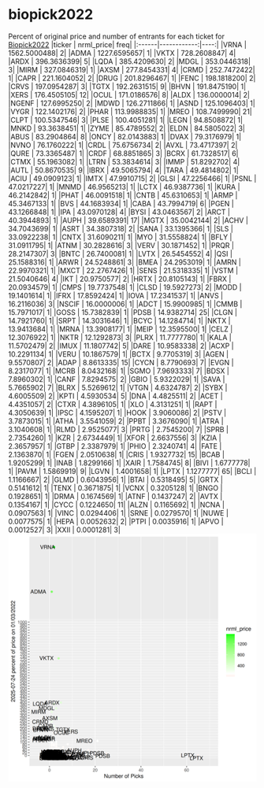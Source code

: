 # biopick2022
Percent of original price and number of entrants for each ticket for [Biopick2022](https://twitter.com/hashtag/Biopick2022)
|ticker |   nrml_price| freq|
|:------|------------:|----:|
|VRNA   | 1562.5000488|    2|
|ADMA   | 1227.6595657|    1|
|VKTX   |  728.2608847|    4|
|ARDX   |  396.3636399|    5|
|LQDA   |  385.4209630|    2|
|MDGL   |  353.0446318|    3|
|MIRM   |  327.0846319|    1|
|AXSM   |  277.8454331|    4|
|CRMD   |  252.7472422|    1|
|CAPR   |  221.1604052|    2|
|DRUG   |  201.8296467|    1|
|FENC   |  198.1818200|    2|
|CRVS   |  197.0954287|    3|
|TGTX   |  192.2631515|    9|
|BHVN   |  191.8475190|    1|
|XERS   |  176.4505105|   12|
|OCUL   |  171.0186576|    8|
|ALDX   |  136.0000014|    2|
|NGENF  |  127.6995250|    2|
|MDWD   |  126.2711866|    1|
|ASND   |  125.1096403|    1|
|VYGR   |  122.1402176|    2|
|PHAR   |  113.9988835|    1|
|MREO   |  108.7499990|   21|
|CLPT   |  100.5347546|    3|
|PLSE   |  100.4051281|    1|
|LEGN   |   94.8508872|    1|
|MNKD   |   93.3638451|    1|
|ZYME   |   85.4789552|    2|
|ELDN   |   84.5805022|    3|
|ABUS   |   83.2904864|    8|
|ONCY   |   82.0143883|    1|
|DVAX   |   79.3176979|    1|
|NVNO   |   76.1760222|    1|
|CRDL   |   75.6756734|    2|
|AVXL   |   73.4717397|    2|
|QURE   |   73.3365487|    1|
|CRDF   |   68.8851865|    3|
|BCRX   |   61.7328517|    6|
|CTMX   |   55.1963082|    1|
|LTRN   |   53.3834614|    3|
|IMMP   |   51.8292702|    4|
|AUTL   |   50.8670535|    9|
|IBRX   |   49.5065794|    4|
|TARA   |   49.4814802|    1|
|ACIU   |   49.0909123|    1|
|IMTX   |   47.9910715|    2|
|GLSI   |   47.2256466|    1|
|PSNL   |   47.0217227|    1|
|MNMD   |   46.9565213|    1|
|LCTX   |   46.9387736|    1|
|KURA   |   46.2142842|    1|
|PHAT   |   46.0091518|    1|
|CNTB   |   45.6310653|    1|
|ARMP   |   45.3467133|    1|
|BVS    |   44.1683934|    1|
|CABA   |   43.7994719|    6|
|PGEN   |   43.1266848|    1|
|IPA    |   43.0970128|    4|
|BYSI   |   43.0463567|    2|
|ARCT   |   40.3944893|    1|
|AUPH   |   39.6589391|   17|
|MGTX   |   35.0042144|    2|
|ACHV   |   34.7043699|    1|
|ASRT   |   34.3807318|    2|
|SANA   |   33.1395366|    1|
|SLS    |   33.0922238|    1|
|CNTX   |   31.6090211|    1|
|MYO    |   31.5558824|    1|
|BFLY   |   31.0911795|    1|
|ATNM   |   30.2828616|    3|
|VERV   |   30.1871452|    1|
|PRQR   |   28.2147307|    3|
|BNTC   |   26.7400081|    1|
|LVTX   |   26.5454552|    4|
|QSI    |   25.1588316|    1|
|ARWR   |   24.5248861|    3|
|BMEA   |   24.2953019|    1|
|AMRN   |   22.9970321|    1|
|MXCT   |   22.2767426|    1|
|SENS   |   21.5318335|    1|
|VSTM   |   21.5040646|    4|
|IKT    |   20.9750577|    2|
|HRTX   |   20.8105143|    1|
|FBRX   |   20.0934579|    1|
|CMPS   |   19.7737548|    1|
|CLSD   |   19.5927273|    2|
|MODD   |   19.1401614|    1|
|IFRX   |   17.8592424|    1|
|IOVA   |   17.2341537|    1|
|ANVS   |   16.2116036|    3|
|NSCIF  |   16.0000006|    1|
|ADCT   |   15.9900985|    1|
|CMMB   |   15.7971017|    1|
|GOSS   |   15.7382839|    1|
|PDSB   |   14.9382714|   25|
|CLGN   |   14.7921760|    1|
|SRPT   |   14.3031646|    1|
|BCYC   |   14.1284714|    1|
|NKTX   |   13.9413684|    1|
|MRNA   |   13.3908177|    1|
|MEIP   |   12.3595500|    1|
|CELZ   |   12.3076922|    1|
|NKTR   |   12.1292873|    3|
|PLRX   |   11.7777780|    1|
|KALA   |   11.5702479|    2|
|IMUX   |   11.1807742|    5|
|DARE   |   10.9583338|    2|
|ACXP   |   10.2291134|    1|
|VERU   |   10.1867579|    1|
|BCTX   |    9.7705319|    3|
|AGEN   |    9.5570807|    2|
|ADAP   |    8.8613335|   15|
|CYCN   |    8.7790693|    7|
|EVGN   |    8.2317077|    1|
|MCRB   |    8.0432168|    1|
|SGMO   |    7.9693333|    7|
|BDSX   |    7.8960302|    1|
|CANF   |    7.8294575|    2|
|GBIO   |    5.9322029|    1|
|SAVA   |    5.7665902|    7|
|BLRX   |    5.5269612|    1|
|VTGN   |    4.6324787|    2|
|SYBX   |    4.6005509|    2|
|KPTI   |    4.5930534|    5|
|DNA    |    4.4825511|    2|
|ACET   |    4.4351057|    2|
|CTXR   |    4.3896105|    1|
|XLO    |    4.3131251|    1|
|RAPT   |    4.3050639|    1|
|IPSC   |    4.1595207|    1|
|HOOK   |    3.9060086|    2|
|PSTV   |    3.7873015|    1|
|ATHA   |    3.5541059|    2|
|PPBT   |    3.3676090|    1|
|ATRA   |    3.1040608|    1|
|RLMD   |    2.9525077|    3|
|PRTG   |    2.7545200|    7|
|SPRB   |    2.7354260|    1|
|KZR    |    2.6734449|    1|
|XFOR   |    2.6637556|    3|
|KZIA   |    2.3657957|    1|
|GTBP   |    2.3387979|    1|
|PHIO   |    2.3240741|    4|
|FATE   |    2.1363870|    1|
|FGEN   |    2.0510638|    1|
|CRIS   |    1.9327732|   15|
|BCAB   |    1.9205299|    1|
|INAB   |    1.8299166|    1|
|XAIR   |    1.7584745|    8|
|BIVI   |    1.6777778|    1|
|PAVM   |    1.5869919|    9|
|LGVN   |    1.4001658|    1|
|LPTX   |    1.1277777|   65|
|BCLI   |    1.1166667|    2|
|GLMD   |    0.6043956|    1|
|BTAI   |    0.5318495|    5|
|GRTX   |    0.5141612|    1|
|TENX   |    0.3671875|    1|
|VCNX   |    0.3205128|    1|
|BNGO   |    0.1928651|    1|
|DRMA   |    0.1674569|    1|
|ATNF   |    0.1437247|    2|
|AVTX   |    0.1354167|    1|
|CYCC   |    0.1224650|   11|
|ALZN   |    0.1165692|    1|
|NCNA   |    0.0907563|    1|
|VINC   |    0.0294406|    1|
|SRNE   |    0.0279570|    1|
|NUWE   |    0.0077575|    1|
|HEPA   |    0.0052632|    2|
|PTPI   |    0.0035916|    1|
|APVO   |    0.0012527|    3|
|XXII   |    0.0001281|    3|
![retvspicks](biopicks.png?raw=true)
